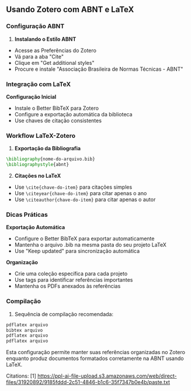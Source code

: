 ## Usando Zotero com ABNT e LaTeX

### Configuração ABNT

1. **Instalando o Estilo ABNT**
- Acesse as Preferências do Zotero
- Vá para a aba "Cite"
- Clique em "Get additional styles"
- Procure e instale "Associação Brasileira de Normas Técnicas - ABNT"

### Integração com LaTeX

**Configuração Inicial**
- Instale o Better BibTeX para Zotero
- Configure a exportação automática da biblioteca
- Use chaves de citação consistentes

### Workflow LaTeX-Zotero

1. **Exportação da Bibliografia**
```latex
\bibliography{nome-do-arquivo.bib}
\bibliographystyle{abnt}
```

2. **Citações no LaTeX**
- Use `\cite{chave-do-item}` para citações simples
- Use `\citeyear{chave-do-item}` para citar apenas o ano
- Use `\citeauthor{chave-do-item}` para citar apenas o autor

### Dicas Práticas

**Exportação Automática**
- Configure o Better BibTeX para exportar automaticamente
- Mantenha o arquivo .bib na mesma pasta do seu projeto LaTeX
- Use "Keep updated" para sincronização automática

**Organização**
- Crie uma coleção específica para cada projeto
- Use tags para identificar referências importantes
- Mantenha os PDFs anexados às referências

### Compilação

1. Sequência de compilação recomendada:
```bash
pdflatex arquivo
bibtex arquivo
pdflatex arquivo
pdflatex arquivo
```

Esta configuração permite manter suas referências organizadas no Zotero enquanto produz documentos formatados corretamente na ABNT usando LaTeX.

Citations:
[1] https://ppl-ai-file-upload.s3.amazonaws.com/web/direct-files/31920892/9185fddd-2c51-4846-b1c6-35f7347b0e4b/paste.txt